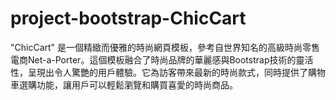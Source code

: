 # project-bootstrap-ChicCart
"ChicCart" 是一個精緻而優雅的時尚網頁模板，參考自世界知名的高級時尚零售電商Net-a-Porter。這個模板融合了時尚品牌的華麗感與Bootstrap技術的靈活性，呈現出令人驚艷的用戶體驗。它為訪客帶來最新的時尚款式，同時提供了購物車選購功能，讓用戶可以輕鬆瀏覽和購買喜愛的時尚商品。
